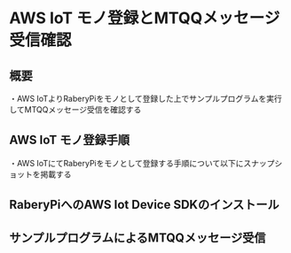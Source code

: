 # AWS IoT モノ登録とMTQQメッセージ受信確認

## 概要

・AWS IoTよりRaberyPiをモノとして登録した上でサンプルプログラムを実行してMTQQメッセージ受信を確認する


## AWS IoT モノ登録手順

・AWS IoTにてRaberyPiをモノとして登録する手順について以下にスナップショットを掲載する


## RaberyPiへのAWS Iot Device SDKのインストール


## サンプルプログラムによるMTQQメッセージ受信

